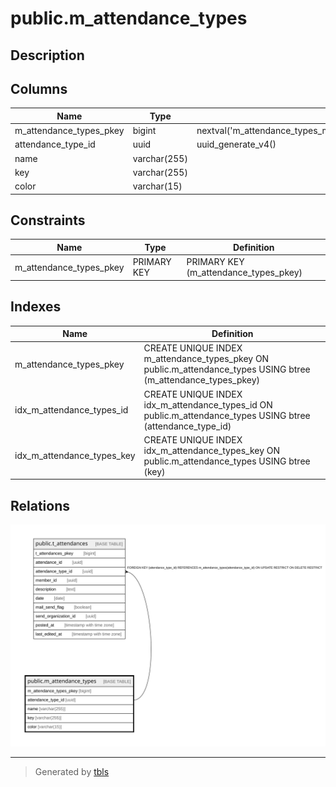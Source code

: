 # public.m_attendance_types

## Description

## Columns

| Name | Type | Default | Nullable | Children | Parents | Comment |
| ---- | ---- | ------- | -------- | -------- | ------- | ------- |
| m_attendance_types_pkey | bigint | nextval('m_attendance_types_m_attendance_types_pkey_seq'::regclass) | false |  |  |  |
| attendance_type_id | uuid | uuid_generate_v4() | false | [public.t_attendances](public.t_attendances.md) |  |  |
| name | varchar(255) |  | false |  |  |  |
| key | varchar(255) |  | false |  |  |  |
| color | varchar(15) |  | false |  |  |  |

## Constraints

| Name | Type | Definition |
| ---- | ---- | ---------- |
| m_attendance_types_pkey | PRIMARY KEY | PRIMARY KEY (m_attendance_types_pkey) |

## Indexes

| Name | Definition |
| ---- | ---------- |
| m_attendance_types_pkey | CREATE UNIQUE INDEX m_attendance_types_pkey ON public.m_attendance_types USING btree (m_attendance_types_pkey) |
| idx_m_attendance_types_id | CREATE UNIQUE INDEX idx_m_attendance_types_id ON public.m_attendance_types USING btree (attendance_type_id) |
| idx_m_attendance_types_key | CREATE UNIQUE INDEX idx_m_attendance_types_key ON public.m_attendance_types USING btree (key) |

## Relations

![er](public.m_attendance_types.svg)

---

> Generated by [tbls](https://github.com/k1LoW/tbls)
